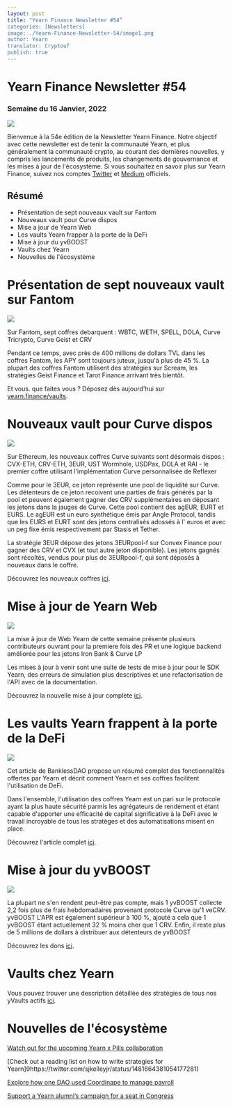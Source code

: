```yaml
---
layout: post
title: "Yearn Finance Newsletter #54”
categories: [Newsletters]
image: ./Yearn-Finance-Newsletter-54/image1.png
author: Yearn
translator: Cryptouf
publish: true
---
```


# Yearn Finance Newsletter #54


### Semaine du 16 Janvier, 2022



![](image1.png)


Bienvenue à la 54e édition de la Newsletter Yearn Finance. Notre objectif avec cette newsletter est de tenir la communauté Yearn, et plus généralement la communauté crypto, au courant des dernières nouvelles, y compris les lancements de produits, les changements de gouvernance et les mises à jour de l'écosystème. Si vous souhaitez en savoir plus sur Yearn Finance, suivez nos comptes [Twitter](https://twitter.com/iearnfinance) et [Medium](https://medium.com/iearn) officiels.



## Résumé


- Présentation de sept nouveaux vault sur Fantom
- Nouveaux vault pour Curve dispos 
- Mise a jour de Yearn Web 
- Les vaults Yearn  frapper à la porte de la DeFi
- Mise à jour du yvBOOST
- Vaults chez Yearn
- Nouvelles de l'écosystème



# Présentation de sept nouveaux vault sur Fantom

![](image2.png)


Sur Fantom, sept coffres debarquent : WBTC, WETH, SPELL, DOLA, Curve Tricrypto, Curve Geist et CRV


Pendant ce temps, avec près de 400 millions de dollars TVL dans les coffres Fantom, les APY sont toujours juteux, jusqu'à plus de 45 %. La plupart des coffres Fantom utilisent des stratégies sur Scream, les stratégies Geist Finance et Tarot Finance arrivant très bientôt.


Et vous. que faites vous ? Déposez dès aujourd'hui sur [yearn.finance/vaults](https://yearn.finance/vaults).




# Nouveaux vault pour Curve dispos 

![](image3.png)



Sur Ethereum, les nouveaux coffres Curve suivants sont désormais dispos : CVX-ETH, CRV-ETH, 3EUR, UST Wormhole, USDPax, DOLA et RAI - le premier coffre utilisant l'implémentation Curve personnalisée de Reflexer


Comme pour le 3EUR, ce jeton représente une pool de liquidité sur Curve. Les détenteurs de ce jeton recoivent une parties de frais générés par la pool et peuvent également gagner des CRV supplémentaires en déposant les jetons dans la jauges de Curve. Cette pool contient des agEUR, EURT et EURS. Le agEUR est un euro synthétique émis par Angle Protocol, tandis que les EURS et EURT sont des jetons centralisés adossés à l' euros et avec un peg fixe émis respectivement par Stasis et Tether.


La stratégie 3EUR dépose des jetons 3EURpool-f sur Convex Finance pour gagner des CRV et CVX (et tout autre jeton disponible). Les jetons gagnés sont récoltés, vendus pour plus de 3EURpool-f, qui sont déposés à nouveaux dans le coffre.



Découvrez les nouveaux coffres [ici](https://yearn.finance/#/vaults).





# Mise à jour de Yearn Web 

![](image4.png)


La mise à jour de Web Yearn de cette semaine présente plusieurs contributeurs ouvrant pour la premiere fois des PR et une logique backend améliorée pour les jetons Iron Bank & Curve LP


Les mises à jour à venir sont une suite de tests de mise à jour pour le SDK Yearn, des erreurs de simulation plus descriptives et une refactorisation de l'API avec de la documentation.



Découvrez la nouvelle mise à jour complète [ici](https://yearnweb.substack.com/p/yearn-web-engineering-update).



# Les vaults Yearn frappent à la porte de la DeFi


![](image5.png)


Cet article de BanklessDAO propose un résumé complet des fonctionnalités offertes par Yearn et décrit comment Yearn et ses coffres facilitent l'utilisation de DeFi.


Dans l'ensemble, l'utilisation des coffres Yearn est un pari sur le protocole ayant la plus haute sécurité parmis les agrégateurs de rendement et étant capable d'apporter une efficacité de capital significative à la DeFi avec le travail incroyable de tous les stratèges et des automatisations misent en place.


Découvrez l'article complet [ici](https://medium.com/bankless-dao/yearn-finance-vaults-knockin-on-defi-s-door-f5e9f56f669a).



# Mise à jour du yvBOOST



![](image6.png)



La plupart ne s'en rendent peut-être pas compte, mais 1 yvBOOST collecte 2,2 fois plus de frais hebdomadaires provenant protocole Curve qu'1 veCRV. yvBOOST L'APR est également supérieur à 100 %, ajouté a cela que 1 yvBOOST étant actuellement 32 % moins cher que 1 CRV. Enfin, il reste plus de 5 millions de dollars à distribuer aux détenteurs de yvBOOST


Découvrez les dons [ici](https://etherscan.io/address/0xdf270b48829e0f05211f3a33e5dc0a84f7247fbe).



# Vaults chez Yearn



Vous pouvez trouver une description détaillée des stratégies de tous nos yVaults actifs [ici](https://medium.com/yearn-state-of-the-vaults/the-vaults-at-yearn-9237905ffed3).




# Nouvelles de l'écosystème


[Watch out for the upcoming Yearn x Pills collaboration](https://twitter.com/bantg/status/1482764820265029633)

[Check out a reading list on how to write strategies for Yearn]9https://twitter.com/sjkelleyjr/status/1481664381054177281)

[Explore how one DAO used Coordinape to manage payroll](https://twitter.com/jkey_eth/status/1479642151730356226)

[Support a Yearn alumni’s campaign for a seat in Congress](https://twitter.com/mattdwest/status/1481083902580166656)

